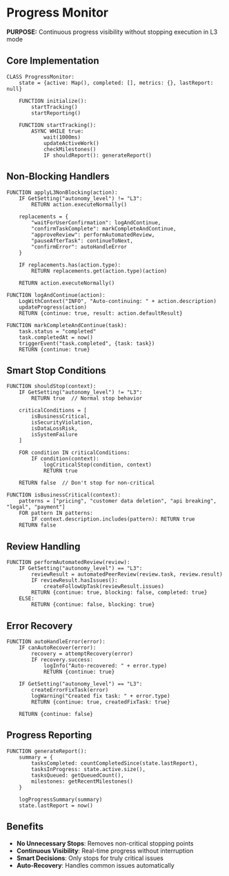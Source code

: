 # Progress Monitor

**PURPOSE:** Continuous progress visibility without stopping execution in L3 mode

## Core Implementation

```pseudocode
CLASS ProgressMonitor:
    state = {active: Map(), completed: [], metrics: {}, lastReport: null}
    
    FUNCTION initialize():
        startTracking()
        startReporting()
    
    FUNCTION startTracking():
        ASYNC WHILE true:
            wait(1000ms)
            updateActiveWork()
            checkMilestones()
            IF shouldReport(): generateReport()
```

## Non-Blocking Handlers

```pseudocode
FUNCTION applyL3NonBlocking(action):
    IF GetSetting("autonomy_level") != "L3":
        RETURN action.executeNormally()
    
    replacements = {
        "waitForUserConfirmation": logAndContinue,
        "confirmTaskComplete": markCompleteAndContinue,
        "approveReview": performAutomatedReview,
        "pauseAfterTask": continueToNext,
        "confirmError": autoHandleError
    }
    
    IF replacements.has(action.type):
        RETURN replacements.get(action.type)(action)
    
    RETURN action.executeNormally()

FUNCTION logAndContinue(action):
    LogWithContext("INFO", "Auto-continuing: " + action.description)
    updateProgress(action)
    RETURN {continue: true, result: action.defaultResult}

FUNCTION markCompleteAndContinue(task):
    task.status = "completed"
    task.completedAt = now()
    triggerEvent("task.completed", {task: task})
    RETURN {continue: true}
```

## Smart Stop Conditions

```pseudocode
FUNCTION shouldStop(context):
    IF GetSetting("autonomy_level") != "L3":
        RETURN true  // Normal stop behavior
    
    criticalConditions = [
        isBusinessCritical,
        isSecurityViolation,
        isDataLossRisk,
        isSystemFailure
    ]
    
    FOR condition IN criticalConditions:
        IF condition(context):
            logCriticalStop(condition, context)
            RETURN true
    
    RETURN false  // Don't stop for non-critical

FUNCTION isBusinessCritical(context):
    patterns = ["pricing", "customer data deletion", "api breaking", "legal", "payment"]
    FOR pattern IN patterns:
        IF context.description.includes(pattern): RETURN true
    RETURN false
```

## Review Handling

```pseudocode
FUNCTION performAutomatedReview(review):
    IF GetSetting("autonomy_level") == "L3":
        reviewResult = automatedPeerReview(review.task, review.result)
        IF reviewResult.hasIssues():
            createFollowUpTask(reviewResult.issues)
        RETURN {continue: true, blocking: false, completed: true}
    ELSE:
        RETURN {continue: false, blocking: true}
```

## Error Recovery

```pseudocode
FUNCTION autoHandleError(error):
    IF canAutoRecover(error):
        recovery = attemptRecovery(error)
        IF recovery.success:
            logInfo("Auto-recovered: " + error.type)
            RETURN {continue: true}
    
    IF GetSetting("autonomy_level") == "L3":
        createErrorFixTask(error)
        logWarning("Created fix task: " + error.type)
        RETURN {continue: true, createdFixTask: true}
    
    RETURN {continue: false}
```

## Progress Reporting

```pseudocode
FUNCTION generateReport():
    summary = {
        tasksCompleted: countCompletedSince(state.lastReport),
        tasksInProgress: state.active.size(),
        tasksQueued: getQueuedCount(),
        milestones: getRecentMilestones()
    }
    
    logProgressSummary(summary)
    state.lastReport = now()
```

## Benefits

- **No Unnecessary Stops**: Removes non-critical stopping points
- **Continuous Visibility**: Real-time progress without interruption
- **Smart Decisions**: Only stops for truly critical issues
- **Auto-Recovery**: Handles common issues automatically